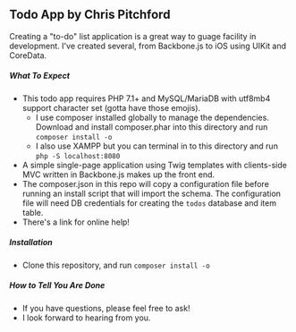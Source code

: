 ## Todo App by Chris Pitchford

Creating a "to-do" list application is a great way to guage facility in development. I've created several, from Backbone.js to iOS using UIKit and CoreData.

##### What To Expect

* This todo app requires PHP 7.1+ and MySQL/MariaDB with utf8mb4 support character set (gotta have those emojis).
  * I use composer installed globally to manage the dependencies. Download and install composer.phar into this directory and run `composer install -o`
  * I also use XAMPP but you can terminal in to this directory and run `php -S localhost:8080`
* A simple single-page application using Twig templates with clients-side MVC written in Backbone.js makes up the front end.
* The composer.json in this repo will copy a configuration file before running an install script that will import the schema. The configuration file will need DB credentials for creating the `todos` database and item table.
* There's a link for online help! 

##### Installation

* Clone this repository, and run `composer install -o`

##### How to Tell You Are Done

* If you have questions, please feel free to ask!
* I look forward to hearing from you.
